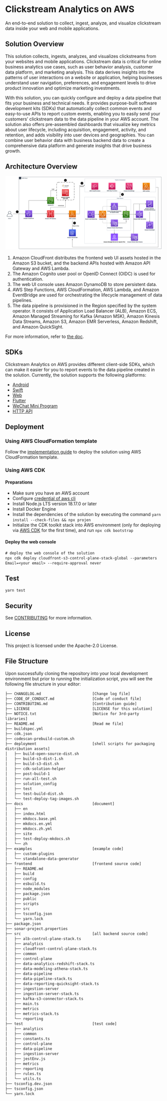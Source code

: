 # Clickstream Analytics on AWS

An end-to-end solution to collect, ingest, analyze, and visualize clickstream data inside your web and mobile applications.

## Solution Overview

This solution collects, ingests, analyzes, and visualizes clickstreams from your websites and mobile applications. Clickstream data is critical for online business analytics use cases, such as user behavior analysis, customer data platform, and marketing analysis. This data derives insights into the patterns of user interactions on a website or application, helping businesses understand user navigation, preferences, and engagement levels to drive product innovation and optimize marketing investments.

With this solution, you can quickly configure and deploy a data pipeline that fits your business and technical needs. It provides purpose-built software development kits (SDKs) that automatically collect common events and easy-to-use APIs to report custom events, enabling you to easily send your customers’ clickstream data to the data pipeline in your AWS account. The solution also offers pre-assembled dashboards that visualize key metrics about user lifecycle, including acquisition, engagement, activity, and retention, and adds visibility into user devices and geographies. You can combine user behavior data with business backend data to create a comprehensive data platform and generate insights that drive business growth.

## Architecture Overview

![architecture diagram](./docs/images/architecture/01-architecture-end-to-end.png)

1. Amazon CloudFront distributes the frontend web UI assets hosted in the Amazon S3 bucket, and the backend APIs hosted with Amazon API Gateway and AWS Lambda.
2. The Amazon Cognito user pool or OpenID Connect (OIDC) is used for authentication.
3. The web UI console uses Amazon DynamoDB to store persistent data.
4. AWS Step Functions, AWS CloudFormation, AWS Lambda, and Amazon EventBridge are used for orchestrating the lifecycle management of data pipelines.
5. The data pipeline is provisioned in the Region specified by the system operator. It consists of Application Load Balancer (ALB),
Amazon ECS, Amazon Managed Streaming for Kafka (Amazon MSK), Amazon Kinesis Data Streams, Amazon S3, Amazon EMR Serverless, Amazon Redshift, and Amazon QuickSight.

For more information, refer to [the doc][doc-arch].

## SDKs

Clickstream Analytics on AWS provides different client-side SDKs, which can make it easier for you to report events to the data pipeline created in the solution. Currently, the solution supports the following platforms:

- [Android][android-sdk]
- [Swift][swift-sdk]
- [Web][web-sdk]
- [Flutter][flutter-sdk]
- [WeChat Mini Program][wechat-sdk]
- [HTTP API][http-api]

## Deployment

### Using AWS CloudFormation template

Follow the [implementation guide][doc-deployment] to deploy the solution using AWS CloudFormation template.

### Using AWS CDK

#### Preparations

- Make sure you have an AWS account
- Configure [credential of aws cli][configure-aws-cli]
- Install Node.js LTS version 18.17.0 or later
- Install Docker Engine
- Install the dependencies of the solution by executing the command `yarn install --check-files && npx projen`
- Initialize the CDK toolkit stack into AWS environment (only for deploying via [AWS CDK][aws-cdk] for the first time), and run `npx cdk bootstrap`

#### Deploy the web console

```shell
# deploy the web console of the solution
npx cdk deploy cloudfront-s3-control-plane-stack-global --parameters Email=<your email> --require-approval never
```

## Test

```shell
yarn test
```

## Security

See [CONTRIBUTING](CONTRIBUTING.md#security-issue-notifications) for more information.

## License

This project is licensed under the Apache-2.0 License.

## File Structure

Upon successfully cloning the repository into your local development environment but prior to running the initialization script, you will see the following file structure in your editor:

```
├── CHANGELOG.md                       [Change log file]
├── CODE_OF_CONDUCT.md                 [Code of conduct file]
├── CONTRIBUTING.md                    [Contribution guide]
├── LICENSE                            [LICENSE for this solution]
├── NOTICE.txt                         [Notice for 3rd-party libraries]
├── README.md                          [Read me file]
├── buildspec.yml
├── cdk.json
├── codescan-prebuild-custom.sh
├── deployment                         [shell scripts for packaging distribution assets]
│   ├── build-open-source-dist.sh
│   ├── build-s3-dist-1.sh
│   ├── build-s3-dist.sh
│   ├── cdk-solution-helper
│   ├── post-build-1
│   ├── run-all-test.sh
│   ├── solution_config
│   ├── test
│   ├── test-build-dist.sh
│   └── test-deploy-tag-images.sh
├── docs                               [document]
│   ├── en
│   ├── index.html
│   ├── mkdocs.base.yml
│   ├── mkdocs.en.yml
│   ├── mkdocs.zh.yml
│   ├── site
│   ├── test-deploy-mkdocs.sh
│   └── zh
├── examples                           [example code]
│   ├── custom-plugins
│   └── standalone-data-generator
├── frontend                           [frontend source code]
│   ├── README.md
│   ├── build
│   ├── config
│   ├── esbuild.ts
│   ├── node_modules
│   ├── package.json
│   ├── public
│   ├── scripts
│   ├── src
│   ├── tsconfig.json
│   └── yarn.lock
├── package.json
├── sonar-project.properties
├── src                                [all backend source code]
│   ├── alb-control-plane-stack.ts
│   ├── analytics
│   ├── cloudfront-control-plane-stack.ts
│   ├── common
│   ├── control-plane
│   ├── data-analytics-redshift-stack.ts
│   ├── data-modeling-athena-stack.ts
│   ├── data-pipeline
│   ├── data-pipeline-stack.ts
│   ├── data-reporting-quicksight-stack.ts
│   ├── ingestion-server
│   ├── ingestion-server-stack.ts
│   ├── kafka-s3-connector-stack.ts
│   ├── main.ts
│   ├── metrics
│   ├── metrics-stack.ts
│   └── reporting
├── test                               [test code]
│   ├── analytics
│   ├── common
│   ├── constants.ts
│   ├── control-plane
│   ├── data-pipeline
│   ├── ingestion-server
│   ├── jestEnv.js
│   ├── metrics
│   ├── reporting
│   ├── rules.ts
│   └── utils.ts
├── tsconfig.dev.json
├── tsconfig.json
└── yarn.lock
```

[android-sdk]: https://github.com/awslabs/clickstream-android
[swift-sdk]: https://github.com/awslabs/clickstream-swift
[flutter-sdk]: https://github.com/awslabs/clickstream-flutter
[web-sdk]: https://github.com/awslabs/clickstream-web
[wechat-sdk]: https://github.com/awslabs/clickstream-wechat
[http-api]: https://awslabs.github.io/clickstream-analytics-on-aws/en/sdk-manual/http-api/
[configure-aws-cli]: https://docs.aws.amazon.com/zh_cn/cli/latest/userguide/cli-chap-configure.html
[aws-cdk]: https://aws.amazon.com/cdk/
[doc-arch]: https://docs.aws.amazon.com/solutions/latest/clickstream-analytics-on-aws/architecture-overview.html
[doc-deployment]: https://docs.aws.amazon.com/solutions/latest/clickstream-analytics-on-aws/deployment.html
